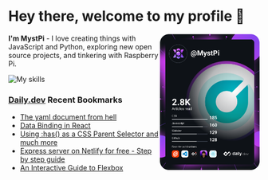 # Hey there, welcome to my profile 👋

<a href="https://app.daily.dev/MystPi"><img src="https://github.com/MystPi/MystPi/blob/main/devcard.svg" width="200" alt="MystPi's Dev Card" align="right"/></a>

**I'm MystPi** - I love creating things with JavaScript and Python, exploring new open source projects, and tinkering with Raspberry Pi.

![My skills](https://skillicons.dev/icons?i=svelte,js,html,css,py,raspberrypi,react,tailwind)

### [Daily.dev](https://daily.dev) Recent Bookmarks
<!-- daily.dev BOOKMARKS:START -->
- [The yaml document from hell](https://app.daily.dev/posts/h4A-amioz?utm_source=rss&utm_medium=bookmarks&utm_campaign=Itr6mLfRdMms0HCyePtl9)
- [Data Binding in React](https://app.daily.dev/posts/5IK0BrPw8?utm_source=rss&utm_medium=bookmarks&utm_campaign=Itr6mLfRdMms0HCyePtl9)
- [Using :has&lpar;&rpar; as a CSS Parent Selector and much more](https://app.daily.dev/posts/rd5KYtenR?utm_source=rss&utm_medium=bookmarks&utm_campaign=Itr6mLfRdMms0HCyePtl9)
- [Express server on Netlify for free - Step by step guide](https://app.daily.dev/posts/jJ8q5Zh53?utm_source=rss&utm_medium=bookmarks&utm_campaign=Itr6mLfRdMms0HCyePtl9)
- [An Interactive Guide to Flexbox](https://app.daily.dev/posts/cki6EfP_G?utm_source=rss&utm_medium=bookmarks&utm_campaign=Itr6mLfRdMms0HCyePtl9)
<!-- daily.dev BOOKMARKS:END -->

